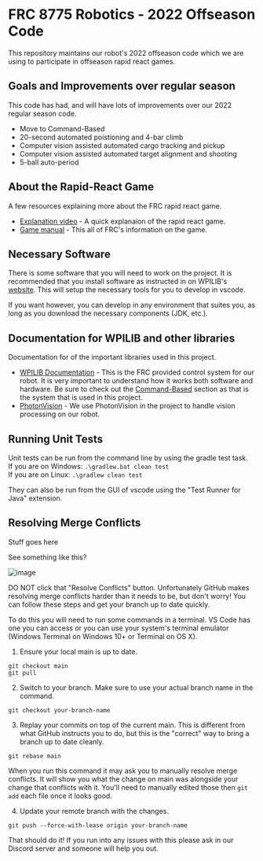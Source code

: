 # FRC 8775 Robotics - 2022 Offseason Code
This repository maintains our robot's 2022 offseason code which we are using to participate in offseason rapid react games.

## Goals and Improvements over regular season
This code has had, and will have lots of improvements over our 2022 regular season code.
 - Move to Command-Based
 - 20-second automated poistioning and 4-bar climb
 - Computer vision assisted automated cargo tracking and pickup
 - Computer vision assisted automated target alignment and shooting
 - 5-ball auto-period

 ## About the Rapid-React Game
 A few resources explaining more about the FRC rapid react game.
 - [Explanation video](https://www.youtube.com/watch?v=LgniEjI9cCM) - A quick explanaion of the rapid react game.
 - [Game manual](https://firstfrc.blob.core.windows.net/frc2022/Manual/2022FRCGameManual.pdf) - This all of FRC's information on the game.

## Necessary Software
There is some software that you will need to work on the project. It is recommended that you install software as instructed in on WPILIB's [website](https://docs.wpilib.org/en/stable/docs/zero-to-robot/step-2/wpilib-setup.html). This will setup the necessary tools for you to develop in vscode.

If you want however, you can develop in any environment that suites you, as long as you download the necessary components (JDK, etc.).

## Documentation for WPILIB and other libraries
Documentation for of the important libraries used in this project.
 - [WPILIB Documentation](https://docs.wpilib.org/en/stable/index.html) - This is the FRC provided control system for our robot. It is very important to understand how it works both software and hardware. Be sure to check out the [Command-Based](https://docs.wpilib.org/en/stable/docs/software/commandbased/index.html) section as that is the system that is used in this project.
 - [PhotonVision](https://docs.photonvision.org/en/latest/) - We use PhotonVision in the project to handle vision processing on our robot.

## Running Unit Tests
Unit tests can be run from the command line by using the gradle test task.\
If you are on Windows: `.\gradlew.bat clean test`\
If you are on Linux: `.\gradlew clean test`

They can also be run from the GUI of vscode using the "Test Runner for Java" extension.

## Resolving Merge Conflicts

Stuff goes here

See something like this?

![image](https://user-images.githubusercontent.com/58612/178773622-c5c66379-4020-47f0-aa52-68d22b86744e.png)

DO NOT click that "Resolve Conflicts" button. Unfortunately GitHub makes resolving merge conflicts harder than it needs to
be, but don't worry! You can follow these steps and get your branch up to date
quickly.

To do this you will need to run some commands in a terminal. VS Code has one you can access or you can use your system's terminal emulator (Windows Terminal on Windows 10+ or Terminal on OS X).

1. Ensure your local main is up to date.

```
git checkout main
git pull
```

2. Switch to your branch. Make sure to use your actual branch name in the command.

```
git checkout your-branch-name
```

3. Replay your commits on top of the current main. This is different from what GitHub instructs you to do, but this is the "correct" way to bring a branch up to date cleanly.

```
git rebase main
```

When you run this command it may ask you to manually resolve merge conflicts. It will show you what the change on main was alongside your change that conflicts with it. You'll need to manually edited those then `git add` each file once it looks good.

4. Update your remote branch with the changes.

```
git push --force-with-lease origin your-branch-name
```

That should do it! If you run into any issues with this please ask in our Discord server and someone will help you out.
